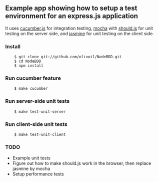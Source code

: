 ## Example app showing how to setup a test environment for an express.js application

It uses [cucumber.js](https://github.com/cucumber/cucumber-js) for integration testing, [mocha](http://visionmedia.github.com/mocha/) with [should.js](https://github.com/visionmedia/should.js) for unit testing on the server side, and [jasmine](http://pivotal.github.com/jasmine/) for unit testing on the client side. 

### Install

``` shell
    $ git clone git://github.com/olivoil/NodeBDD.git
    $ cd NodeBDD
    $ npm install
```

### Run cucumber feature

``` shell
    $ make cucumber
```

### Run server-side unit tests

``` shell
    $ make test-unit-server
```

### Run client-side unit tests

``` shell
    $ make test-unit-client
```

### TODO

+ Example unit tests
+ Figure out how to make should.js work in the browser, then replace jasmine by mocha
+ Setup performance tests

